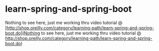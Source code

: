 # learn-spring-and-spring-boot
Nothing to see here, just me working thru video tutorial @ [http://shop.oreilly.com/category/learning-path/learn-spring-and-spring-boot.do](Nothing to see here, just me working thru video tutorial @ http://shop.oreilly.com/category/learning-path/learn-spring-and-spring-boot.do)
